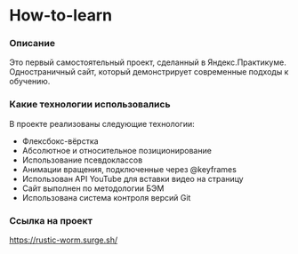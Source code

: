 # How-to-learn
### Описание
Это первый самостоятельный проект, сделанный в Яндекс.Практикуме. Одностраничный сайт, который демонстрирует современные подходы к обучению.
### Какие технологии использовались 
В проекте реализованы следующие технологии:
* Флексбокс-вёрстка
* Абсолютное и относительное позиционирование 
* Использование псевдоклассов
* Анимации вращения, подключенные через @keyframes
* Использован API YouTube для вставки видео на страницу 
* Сайт выполнен по методологии БЭМ 
* Использована система контроля версий Git 
### Ссылка на проект
https://rustic-worm.surge.sh/
